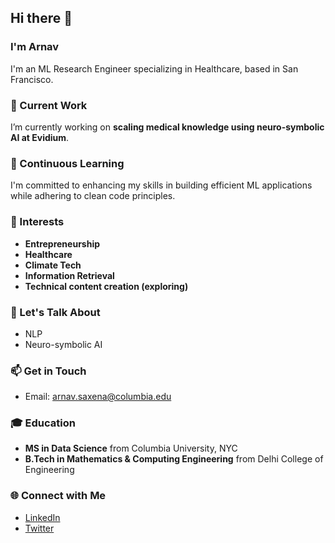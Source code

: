 ## Hi there 👋

### I'm Arnav

I'm an ML Research Engineer specializing in Healthcare, based in San Francisco.

### 🔭 Current Work
I’m currently working on **scaling medical knowledge using neuro-symbolic AI at Evidium**.

### 🌱 Continuous Learning
I'm committed to enhancing my skills in building efficient ML applications while adhering to clean code principles.

### 🧠 Interests
- **Entrepreneurship**
- **Healthcare**
- **Climate Tech**
- **Information Retrieval**
- **Technical content creation (exploring)**

### 💬 Let's Talk About
- NLP
- Neuro-symbolic AI

### 📫 Get in Touch
- Email: [arnav.saxena@columbia.edu](mailto:arnav.saxena@columbia.edu)

### 🎓 Education
- **MS in Data Science** from Columbia University, NYC
- **B.Tech in Mathematics & Computing Engineering** from Delhi College of Engineering

### 🌐 Connect with Me
- [LinkedIn](https://www.linkedin.com/in/yourprofile)
- [Twitter](https://twitter.com/yourprofile)

<!--
**arnavS96/arnavS96** is a ✨ _special_ ✨ repository because its `README.md` (this file) appears on your GitHub profile.
-->
